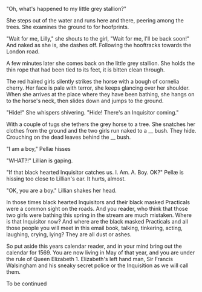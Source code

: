 "Oh, what's happened to my little grey stallion?"

She steps out of the water and runs here and there, peering among the trees. She examines the ground to for hoofprints.

"Wait for me, Lilly," she shouts to the girl, "Wait for me, I'll be back soon!" And naked as she is, she dashes off. Following the hooftracks towards the London road.

A few minutes later she comes back on the little grey stallion. She holds the thin rope that had been tied to its feet, it is bitten clean through.

The red haired girls silently strikes the horse with a bough of cornelia cherry. Her face is pale with terror, she keeps glancing over her shoulder. When she arrives at the place where they have been bathing, she hangs on to the horse's neck, then slides down and jumps to the ground.

"Hide!" She whispers shivering. "Hide! There's an Inquisitor coming."

With a couple of tugs she tethers the grey horse to a tree. She snatches her clothes from the ground and the two girls run naked to a __ bush. They hide. Crouching on the dead leaves behind the __ bush.

"I am a boy," Pellæ hisses

"WHAT?!" Lillian is gaping.

"If that black hearted Inquisitor catches us. I. Am. A. Boy. OK?" Pellæ is hissing too close to Lillian's ear. It hurts, almost.

"OK, you are a boy." Lillian shakes her head.

In those times black hearted Inquisitors and their black masked Practicals were a common sight on the roads. And you reader, who think that those two girls were bathing this spring in the stream are much mistaken. Where is that Inquisitor now? And where are the black masked Practicals and all those people you will meet in this email book, talking, tinkering, acting, laughing, crying, lying? They are all dust or ashes.

So put aside this years calendar reader, and in your mind bring out the calendar for 1569. You are now living in May of that year, and you are under the rule of Queen Elizabeth 1. Elizabeth's left hand man, Sir Francis Walsingham and his sneaky secret police or the Inquisition as we will call them.

To be continued

